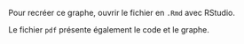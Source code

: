 Pour recréer ce graphe, ouvrir le fichier en `.Rmd` avec RStudio.

Le fichier `pdf` présente également le code et le graphe.
